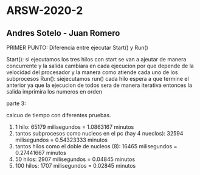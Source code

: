 # ARSW-2020-2
## Andres Sotelo - Juan Romero 

PRIMER PUNTO:
Diferencia entre ejecutar Start() y Run()

Start(): si ejecutamos los tres hilos con start se van a ajeutar de manera concurrente y la salida cambiara en cada ejecucion por que depende de la velocidad del procesador y la manera como atiende cada uno de los subprocesos
Run(): siejecutamos run() cada hilo espera a que termine el anterior ya que la ejecucion de todos sera de manera iterativa entonces la salida imprimira los numeros en orden

parte 3:

calcuo de tiempo con diferentes pruebas.


1) 1 hilo: 65179 milisegundos = 1.0863167 minutos
2) tantos subprocesos como nucleos en el pc (hay 4 nueclos): 32594 milisegundos = 0.54323333 minutos
3) tantos hilos como el doble de nucleos (8): 16465 milisegundos = 0.27441667 minutos
4) 50 hilos: 2907 milisegundos = 0.04845 minutos
5) 100 hilos: 1707 milisegundos = 0.02845 minutos

